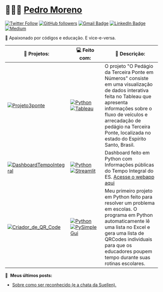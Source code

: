 # 👨🏻‍💻 [Pedro Moreno](https://pedrobeats.github.io)

[![Twitter Follow](https://img.shields.io/twitter/follow/beatsme?style=social)](https://twitter.com/intent/follow?screen_name=beatsme)
[![GitHub followers](https://img.shields.io/github/followers/pedrobeats?label=Follow&style=social)](https://github.com/pedrobeats/?tab=follow)
[![Gmail Badge](https://img.shields.io/badge/-pedromsantanna@gmail.com-c14438?style=social&logo=Gmail&logoColor=red&link=mailto:pedromsantanna@gmail.com)](mailto:pedromsantanna@gmail.com)
[![LinkedIn Badge](https://img.shields.io/badge/-LinkedIn-blue?style=social&logo=Linkedin&logoColor=blue&link=https://www.linkedin.com/in/pmbsantanna)](https://www.linkedin.com/in/pmbsantanna)
[![Medium](https://img.shields.io/static/v1?label=&message=Medium&color=000000&logo=medium&logoColor=FFFFFF&labelColor=000605)](https://medium.com/@pedromsantanna/)

:wave: Apaixonado por códigos e educação. E vice-e-versa.

<!-- INICIO PROJETOS -->
| 🚀 **Projetos:** | 💻 **Feito com:** | 📝 **Descrição:**
| - | - | - |
| [![Projeto3ponte](https://img.shields.io/static/v1?label=&message=Projeto3ponte&color=000605&logo=github&logoColor=FFFFFF&labelColor=000605)](https://github.com/Pedrobeats/Projeto3ponte)  | [![Python](https://img.shields.io/static/v1?label=&message=Python&color=3776AB&logo=Python&logoColor=FFFFFF)](https://www.python.org/) [![Tableau](https://img.shields.io/static/v1?label=&message=Tableau&color=E97627&logo=tableau&logoColor=FFFFFF)](https://www.tableau.com/)| O projeto "O Pedágio da Terceira Ponte em Números" consiste em uma visualização de dados interativa feita no Tableau que apresenta informações sobre o fluxo de veículos e arrecadação de pedágio na Terceira Ponte, localizada no estado do Espírito Santo, Brasil. |
| [![DashboardTempoIntegral](https://img.shields.io/static/v1?label=&message=DashboardTempoIntegral&color=000605&logo=github&logoColor=FFFFFF&labelColor=000605)](https://github.com/Pedrobeats/DashboardTempoIntegral)  | [![Python](https://img.shields.io/static/v1?label=&message=Python&color=3776AB&logo=Python&logoColor=FFFFFF)](https://www.python.org/) [![Streamlit](https://img.shields.io/static/v1?label=&message=Streamlit&color=FF4B4B&logo=Streamlit&logoColor=FFFFFF)](https://www.streamlit.io/) | Dashboard feito em Python com Informações públicas do Tempo Integral do ES. [Acesse o webapp aqui](https://tempointegrales.streamlit.app/) |
| [![Criador_de_QR_Code](https://img.shields.io/static/v1?label=&message=Criador_de_QR_Code&color=000605&logo=github&logoColor=FFFFFF&labelColor=000605)](https://github.com/Pedrobeats/Criador_de_QR_Code)  | [![Python](https://img.shields.io/static/v1?label=&message=Python&color=3776AB&logo=Python&logoColor=FFFFFF)](https://www.python.org/) [![PySimpleGui](https://img.shields.io/static/v1?label=&message=PySimpleGui&color=3776AB&logo=Python&logoColor=FFFFFF)](https://www.pysimplegui.org/) | Meu primeiro projeto em Python feito para resolver um problema em escolas. O programa em Python automaticamente lê uma lista no Excel e gera uma lista de QRCodes individuais para que os educadores poupem tempo durante suas rotinas escolares. |
<!-- FIM PROJETOS -->

📝 &nbsp;**Meus últimos posts:**


<!-- POSTS -->
- [Sobre como ser reconhecido (e a chata da Suellen).](https://medium.com/@pedromsantanna/sobre-como-ser-reconhecido-e-a-escrota-da-suellen-4b0927e405db)
<!-- POSTS -->
